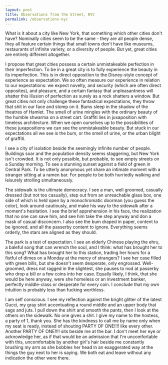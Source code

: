```yaml
---
layout: post
title: Observations from the Street, NYC
permalink: /observations-nyc
---
```


What is it about a city like New York, that something which other cities don't have? Nominally cities seem to be the same - they are all people dense, they all feature certain things that small towns don't have like museums, restaurants of infinite variety, or a diversity of people. But yet, great cities are entirely different altogether.

I propose that great cities possess a certain unmistakeable perfection in their imperfection. To be in a great city is to fully experience the beauty in its imperfection. This is in direct opposition to the Disney-style concept of experience as expectation. We so often measure our experience in relation to our expectations: we expect novelty, and security (which are often direct opposites), and pleasure, and a certain fantasy that unpleasantness will shatter this illusion of perfection as surely as a rock shatters a window. But great cities not only challenge these fantastical expectations, they throw that shit in our face and stomp on it. Bums sleep in the shadow of the theatres of Hamlet. The smell of urine mingles with the ordinary beauty of the humble shwarma on a street cart. Graffiti lies in juxaposition with timeless architecture. When we open ourselves up to the possibilities of these juxapositions we can see the unmistakeable beauty. But stuck in our expectations all we see is the bum, or the smell of urine, or the urban blight of graffiti.

I see a city of isolation beside the seemingly infinite number of people. Buildings soar and the population density seems staggering, but New York isn't crowded. It is not only possible, but probable, to see empty streets on a Sunday morning. To see a stunning sunset against a field of green in Central Park. To be utterly anonymous yet share an intimate moment with a stranger sitting at a ramen bar. For people to be both hurriedly walking and leisurely strolling simultaneously.

The sidewalk is the ultimate democracy. I see a man, well groomed, casually dressed (but not too casually), step out from an unreachable glass box, one side of which is held open by a monochromatic doorman (you guess the color), look around cautiously, and make his way to the sidewalk after a moment's hesitation. I see the brief apprehension in his face, the realization that no one can save him, and see him take the step anyway and don a mask of casual disconcern. I also see the bum draped in paper, content to be ignored, and all the passerby content to ignore. Everything seems orderly, the stars are aligned as they should.

The park is a test of expectation. I see an elderly Chinese playing the ehru, a baleful song that can wrench the soul, and I think: what has brought her to this song? What has brought her to this station, trading her hours for a fistful of dimes on a Monday at the mercy of strangers? I see her case filled with green bills, but she doesn't seem desperate, only engrossed. Well-groomed, dress not ragged in the slightest, she pauses to nod at passerby who drop a bill or a few coins into her case. Equally likely, I think, that she would be here anyway, were she homeless or an investment banker, perfectly middle-class or desperate for every coin. I conclude that my own intuition is probably less than fucking worthless.

I am self conscious. I see my reflection against the bright glitter of the latest Gucci, my gray shirt accentuating a round middle and an upper body that sags and juts. I pull down the shirt and smooth the pants, then I look at the others on the sidewalk. No one gives a shit. I give my name to the hostess, a party of 1, thank you. She has the kindness to call me by name only when my seat is ready, instead of shouting PARTY OF ONE!!!! like every other. Another PARTY OF ONE!!!! sits beside me at the bar. I don't meet her eye or acknowledge her, as if that would be an admission that I'm uncomfortable with this, uncomfortable by another girl's hair beside me constantly brushing my arm as she bobbles her head in an exaggerated way at the things the guy next to her is saying. We both eat and leave without any indication the other were there.
